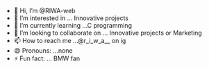 - 👋 Hi, I’m @RIWA-web
- 👀 I’m interested in ... Innovative projects 
- 🌱 I’m currently learning ...C programming 
- 💞️ I’m looking to collaborate on ... Innovative projects or Marketing 
- 📫 How to reach me ...@r_i_w_a__ on ig 
- 😄 Pronouns: ...none 
- ⚡ Fun fact: ... BMW fan 

<!---
RIWA-web/RIWA-web is a ✨ special ✨ repository because its `README.md` (this file) appears on your GitHub profile.
You can click the Preview link to take a look at your changes.
--->
